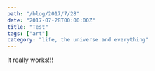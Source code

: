 ```yaml
---
path: "/blog/2017/7/28"
date: "2017-07-28T00:00:00Z"
title: "Test"
tags: ["art"]
category: "life, the universe and everything"
---
```


It really works!!!
